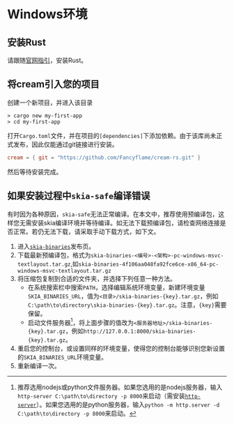 # Windows环境

## 安装Rust

请跟随[官网指引](https://www.rust-lang.org/tools/install)，安装Rust。

## 将cream引入您的项目

创建一个新项目，并进入该目录

```shell
> cargo new my-first-app
> cd my-first-app
```

打开`Cargo.toml`文件，并在项目的`[dependencies]`下添加依赖。由于该库尚未正式发布，因此仅能通过git链接进行安装。

```toml
cream = { git = "https://github.com/Fancyflame/cream-rs.git" }
```

然后等待安装完成。

## 如果安装过程中`skia-safe`编译错误

有时因为各种原因，`skia-safe`无法正常编译。在本文中，推荐使用预编译包，这样您无需安装skia编译环境并等待编译。如无法下载预编译包，请检查网络连接是否正常。若仍无法下载，请采取手动下载方式，如下文。

1. 进入[`skia-binaries`](https://github.com/rust-skia/skia-binaries/releases)发布页。
2. 下载最新预编译包，格式为`skia-binaries-<编号>-<架构>-pc-windows-msvc-textlayout.tar.gz`,如`skia-binaries-4f106aa048fa92fce6ce-x86_64-pc-windows-msvc-textlayout.tar.gz`
3. 将压缩包复制到合适的文件夹，并选择下列任意一种方法。
   - 在系统搜索栏中搜索`PATH`，选择编辑系统环境变量，新建环境变量`SKIA_BINARIES_URL`，值为`<目录>/skia-binaries-{key}.tar.gz`，例如`C:\path\to\directory\skia-binaries-{key}.tar.gz`。注意，`{key}`需要保留。
   - 启动文件服务器[^1]，将上面步骤的值改为`<服务器地址>/skia-binaries-{key}.tar.gz`，例如`http://127.0.0.1:8000/skia-binaries-{key}.tar.gz`。
4. 重启您的控制台，或设置同样的环境变量，使得您的控制台能够识别您新设置的`SKIA_BINARIES_URL`环境变量。
5. 重新编译一次。

[^1]: 推荐选用nodejs或python文件服务器。如果您选用的是nodejs服务器，输入`http-server C:\path\to\directory -p 8000`来启动（需安装[`http-server`](https://www.npmjs.com/package/http-server)）。如果您选用的是python服务器，输入`python -m http.server -d C:\path\to\directory -p 8000`来启动。
